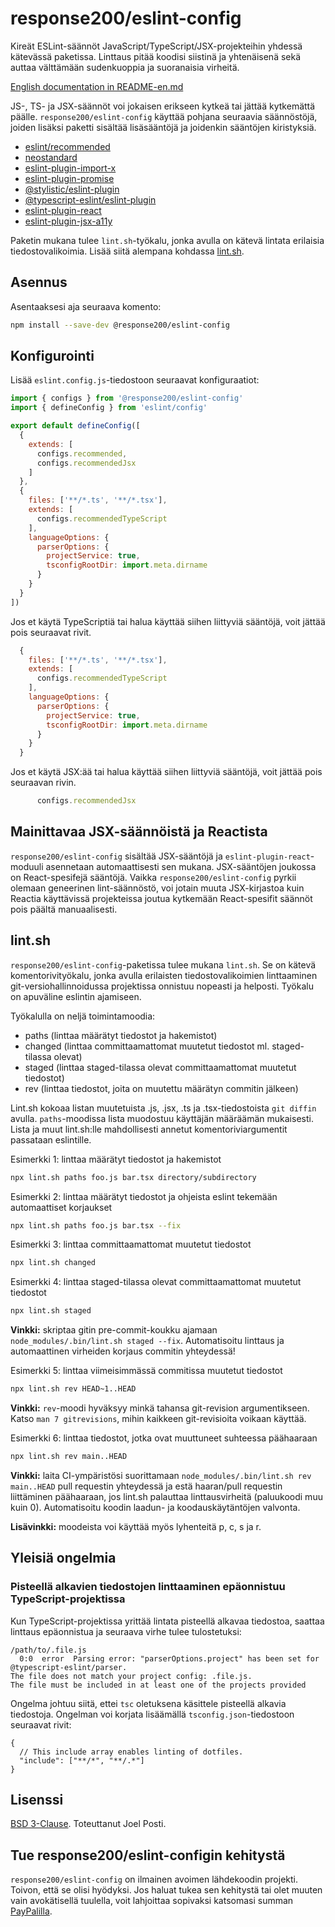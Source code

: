 <div lang="fi-FI">

# response200/eslint-config

Kireät ESLint-säännöt JavaScript/TypeScript/JSX-projekteihin yhdessä kätevässä paketissa. Linttaus pitää koodisi siistinä ja yhtenäisenä sekä auttaa välttämään sudenkuoppia ja suoranaisia virheitä.

<a href="README-en.md" hreflang="en-GB" rel="alternate" lang="en-GB">English documentation in README-en.md</a>

JS-, TS- ja JSX-säännöt voi jokaisen erikseen kytkeä tai jättää kytkemättä päälle. `response200/eslint-config` käyttää pohjana seuraavia säännöstöjä, joiden lisäksi paketti sisältää lisäsääntöjä ja joidenkin sääntöjen kiristyksiä.

* [eslint/recommended](https://eslint.org/docs/latest/rules)
* [neostandard](https://github.com/neostandard/neostandard)
* [eslint-plugin-import-x](https://github.com/un-ts/eslint-plugin-import-x)
* [eslint-plugin-promise](https://github.com/eslint-community/eslint-plugin-promise)
* [@stylistic/eslint-plugin](https://eslint.style/rules)
* [@typescript-eslint/eslint-plugin](https://typescript-eslint.io/rules)
* [eslint-plugin-react](https://github.com/jsx-eslint/eslint-plugin-react)
* [eslint-plugin-jsx-a11y](https://github.com/jsx-eslint/eslint-plugin-jsx-a11y)

Paketin mukana tulee `lint.sh`-työkalu, jonka avulla on kätevä lintata erilaisia tiedostovalikoimia. Lisää siitä alempana kohdassa [lint.sh](#lintsh).

## Asennus

Asentaaksesi aja seuraava komento:

```sh
npm install --save-dev @response200/eslint-config
```

## Konfigurointi

Lisää `eslint.config.js`-tiedostoon seuraavat konfiguraatiot:

```js
import { configs } from '@response200/eslint-config'
import { defineConfig } from 'eslint/config'

export default defineConfig([
  {
    extends: [
      configs.recommended,
      configs.recommendedJsx
    ]
  },
  {
    files: ['**/*.ts', '**/*.tsx'],
    extends: [
      configs.recommendedTypeScript
    ],
    languageOptions: {
      parserOptions: {
        projectService: true,
        tsconfigRootDir: import.meta.dirname
      }
    }
  }
])
```

Jos et käytä TypeScriptiä tai halua käyttää siihen liittyviä sääntöjä, voit jättää pois seuraavat rivit.

```js
  {
    files: ['**/*.ts', '**/*.tsx'],
    extends: [
      configs.recommendedTypeScript
    ],
    languageOptions: {
      parserOptions: {
        projectService: true,
        tsconfigRootDir: import.meta.dirname
      }
    }
  }
```

Jos et käytä JSX:ää tai halua käyttää siihen liittyviä sääntöjä, voit jättää pois seuraavan rivin.

```js
      configs.recommendedJsx
```

## Mainittavaa JSX-säännöistä ja Reactista

`response200/eslint-config` sisältää JSX-sääntöjä ja `eslint-plugin-react`-moduuli asennetaan automaattisesti sen mukana. JSX-sääntöjen joukossa on React-spesifejä sääntöjä. Vaikka `response200/eslint-config` pyrkii olemaan geneerinen lint-säännöstö, voi jotain muuta JSX-kirjastoa kuin Reactia käyttävissä projekteissa joutua kytkemään React-spesifit säännöt pois päältä manuaalisesti.

## lint.sh

`response200/eslint-config`-paketissa tulee mukana `lint.sh`. Se on kätevä komentorivityökalu, jonka avulla erilaisten tiedostovalikoimien linttaaminen git-versiohallinnoidussa projektissa onnistuu nopeasti ja helposti. Työkalu on apuväline eslintin ajamiseen.

Työkalulla on neljä toimintamoodia:

* paths (linttaa määrätyt tiedostot ja hakemistot)
* changed (linttaa committaamattomat muutetut tiedostot ml. staged-tilassa olevat)
* staged (linttaa staged-tilassa olevat committaamattomat muutetut tiedostot)
* rev (linttaa tiedostot, joita on muutettu määrätyn commitin jälkeen)

Lint.sh kokoaa listan muutetuista .js, .jsx, .ts ja .tsx-tiedostoista `git diffin` avulla. `paths`-moodissa lista muodostuu käyttäjän määräämän mukaisesti. Lista ja muut lint.sh:lle mahdollisesti annetut komentoriviargumentit passataan eslintille.

Esimerkki 1: linttaa määrätyt tiedostot ja hakemistot
```sh
npx lint.sh paths foo.js bar.tsx directory/subdirectory
```


Esimerkki 2: linttaa määrätyt tiedostot ja ohjeista eslint tekemään automaattiset korjaukset
```sh
npx lint.sh paths foo.js bar.tsx --fix
```


Esimerkki 3: linttaa committaamattomat muutetut tiedostot
```sh
npx lint.sh changed
```


Esimerkki 4: linttaa staged-tilassa olevat committaamattomat muutetut tiedostot
```sh
npx lint.sh staged
```

**Vinkki:** skriptaa gitin pre-commit-koukku ajamaan `node_modules/.bin/lint.sh staged --fix`. Automatisoitu linttaus ja automaattinen virheiden korjaus commitin yhteydessä!


Esimerkki 5: linttaa viimeisimmässä commitissa muutetut tiedostot
```sh
npx lint.sh rev HEAD~1..HEAD
```

**Vinkki:** `rev`-moodi hyväksyy minkä tahansa git-revision argumentikseen. Katso `man 7 gitrevisions`, mihin kaikkeen git-revisioita voikaan käyttää.


Esimerkki 6: linttaa tiedostot, jotka ovat muuttuneet suhteessa päähaaraan
```sh
npx lint.sh rev main..HEAD
```

**Vinkki:** laita CI-ympäristösi suorittamaan `node_modules/.bin/lint.sh rev main..HEAD` pull requestin yhteydessä ja estä haaran/pull requestin liittäminen päähaaraan, jos lint.sh palauttaa linttausvirheitä (paluukoodi muu kuin 0). Automatisoitu koodin laadun- ja koodauskäytäntöjen valvonta.

**Lisävinkki:** moodeista voi käyttää myös lyhenteitä p, c, s ja r.

## Yleisiä ongelmia

### Pisteellä alkavien tiedostojen linttaaminen epäonnistuu TypeScript-projektissa

Kun TypeScript-projektissa yrittää lintata pisteellä alkavaa tiedostoa, saattaa linttaus epäonnistua ja seuraava virhe tulee tulostetuksi:

```
/path/to/.file.js
  0:0  error  Parsing error: "parserOptions.project" has been set for @typescript-eslint/parser.
The file does not match your project config: .file.js.
The file must be included in at least one of the projects provided
```

Ongelma johtuu siitä, ettei `tsc` oletuksena käsittele pisteellä alkavia tiedostoja. Ongelman voi korjata lisäämällä `tsconfig.json`-tiedostoon seuraavat rivit:

```json5
{
  // This include array enables linting of dotfiles.
  "include": ["**/*", "**/.*"]
}
```

## Lisenssi

[BSD 3-Clause](LICENCE.md). Toteuttanut Joel Posti.

## Tue response200/eslint-configin kehitystä

`response200/eslint-config` on ilmainen avoimen lähdekoodin projekti. Toivon, että se olisi hyödyksi. Jos haluat tukea sen kehitystä tai olet muuten vain avokätisellä tuulella, voit lahjoittaa sopivaksi katsomasi summan [PayPalilla](https://paypal.me/joelposti).
</div>
